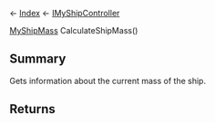 ← [Index](Api-Index) ← [IMyShipController](Sandbox.ModAPI.Ingame.IMyShipController)

[MyShipMass](Sandbox.ModAPI.Ingame.MyShipMass) CalculateShipMass()

## Summary

Gets information about the current mass of the ship.

## Returns



